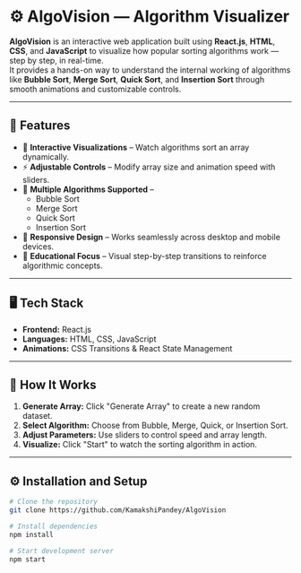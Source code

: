 # ⚙️ AlgoVision — Algorithm Visualizer

**AlgoVision** is an interactive web application built using **React.js**, **HTML**, **CSS**, and **JavaScript** to visualize how popular sorting algorithms work — step by step, in real-time.  
It provides a hands-on way to understand the internal working of algorithms like **Bubble Sort**, **Merge Sort**, **Quick Sort**, and **Insertion Sort** through smooth animations and customizable controls.

---

## 🚀 Features

- 🎨 **Interactive Visualizations** – Watch algorithms sort an array dynamically.  
- ⚡ **Adjustable Controls** – Modify array size and animation speed with sliders.  
- 🧩 **Multiple Algorithms Supported** –  
  - Bubble Sort  
  - Merge Sort  
  - Quick Sort  
  - Insertion Sort  
- 📱 **Responsive Design** – Works seamlessly across desktop and mobile devices.  
- 🧠 **Educational Focus** – Visual step-by-step transitions to reinforce algorithmic concepts.  

---

## 🖥️ Tech Stack

- **Frontend:** React.js  
- **Languages:** HTML, CSS, JavaScript  
- **Animations:** CSS Transitions & React State Management  

---

## 🧩 How It Works

1. **Generate Array:** Click "Generate Array" to create a new random dataset.  
2. **Select Algorithm:** Choose from Bubble, Merge, Quick, or Insertion Sort.  
3. **Adjust Parameters:** Use sliders to control speed and array length.  
4. **Visualize:** Click "Start" to watch the sorting algorithm in action.  

---

## ⚙️ Installation and Setup

```bash
# Clone the repository
git clone https://github.com/KamakshiPandey/AlgoVision

# Install dependencies
npm install

# Start development server
npm start
